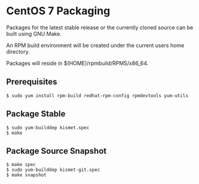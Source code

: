# CentOS 7 Packaging

Packages for the latest stable release or the currently cloned source can be
built using GNU Make. 

An RPM build environment will be created under the current users home directory.

Packages will reside in $(HOME)/rpmbuild/RPMS/x86_64.

## Prerequisites

    $ sudo yum install rpm-build redhat-rpm-config rpmdevtools yum-utils

## Package Stable

    $ sudo yum-builddep kismet.spec
    $ make

## Package Source Snapshot

    $ make spec
    $ sudo yum-builddep kismet-git.spec
    $ make snapshot
